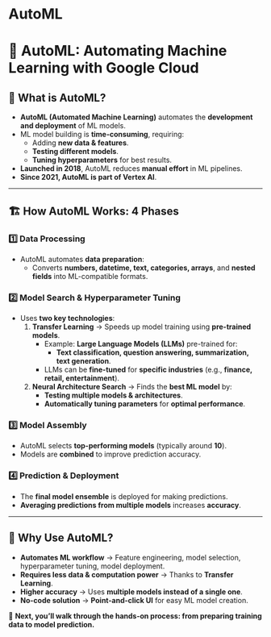 # AutoML

# 🤖 **AutoML: Automating Machine Learning with Google Cloud**

## 🔹 **What is AutoML?**
- **AutoML (Automated Machine Learning)** automates the **development and deployment** of ML models.  
- ML model building is **time-consuming**, requiring:  
  - Adding **new data & features**.  
  - **Testing different models**.  
  - **Tuning hyperparameters** for best results.  
- **Launched in 2018**, AutoML reduces **manual effort** in ML pipelines.  
- **Since 2021, AutoML is part of Vertex AI**.  

---

## 🏗️ **How AutoML Works: 4 Phases**
### **1️⃣ Data Processing**
- AutoML automates **data preparation**:
  - Converts **numbers, datetime, text, categories, arrays**, and **nested fields** into ML-compatible formats.  

### **2️⃣ Model Search & Hyperparameter Tuning**
- Uses **two key technologies**:  
  1. **Transfer Learning** → Speeds up model training using **pre-trained models**.  
     - Example: **Large Language Models (LLMs)** pre-trained for:  
       - **Text classification, question answering, summarization, text generation**.  
     - LLMs can be **fine-tuned** for **specific industries** (e.g., **finance, retail, entertainment**).  
  2. **Neural Architecture Search** → Finds the **best ML model** by:  
     - **Testing multiple models & architectures**.  
     - **Automatically tuning parameters** for **optimal performance**.  

### **3️⃣ Model Assembly**
- AutoML selects **top-performing models** (typically around **10**).  
- Models are **combined** to improve prediction accuracy.  

### **4️⃣ Prediction & Deployment**
- The **final model ensemble** is deployed for making predictions.  
- **Averaging predictions from multiple models** increases **accuracy**.  

---

## 🚀 **Why Use AutoML?**
- **Automates ML workflow** → Feature engineering, model selection, hyperparameter tuning, model deployment.  
- **Requires less data & computation power** → Thanks to **Transfer Learning**.  
- **Higher accuracy** → Uses **multiple models instead of a single one**.  
- **No-code solution** → **Point-and-click UI** for easy ML model creation.  

📌 **Next, you’ll walk through the hands-on process: from preparing training data to model prediction.**  
